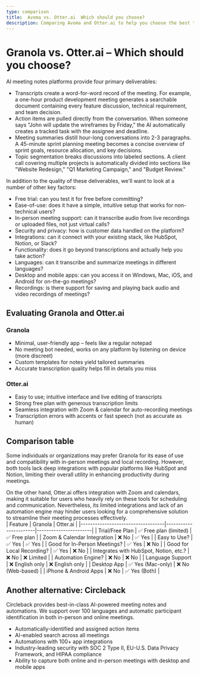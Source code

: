 ```yaml
---
type: comparison
title:  Avoma vs. Otter.ai  Which should you choose?
description: Comparing Avoma and Otter.ai to help you choose the best transcription tool. Explore features, pricing, and an alternative option, Circleback.
---
```


# Granola vs. Otter.ai – Which should you choose?  
AI meeting notes platforms provide four primary deliverables:  
  
* Transcripts create a word-for-word record of the meeting. For example, a one-hour product development meeting generates a searchable document containing every feature discussion, technical requirement, and team decision.  
* Action items are pulled directly from the conversation. When someone says "John will update the wireframes by Friday," the AI automatically creates a tracked task with the assignee and deadline.  
* Meeting summaries distill hour-long conversations into 2-3 paragraphs. A 45-minute sprint planning meeting becomes a concise overview of sprint goals, resource allocation, and key decisions.  
* Topic segmentation breaks discussions into labeled sections. A client call covering multiple projects is automatically divided into sections like "Website Redesign," "Q1 Marketing Campaign," and "Budget Review."  
  
In addition to the quality of these deliverables, we'll want to look at a number of other key factors:  
  
* Free trial: can you test it for free before committing?  
* Ease-of-use: does it have a simple, intuitive setup that works for non-technical users?  
* In-person meeting support: can it transcribe audio from live recordings or uploaded files, not just virtual calls?  
* Security and privacy: how is customer data handled on the platform?  
* Integrations: can it connect with your existing stack, like HubSpot, Notion, or Slack?  
* Functionality: does it go beyond transcriptions and actually help you take action?  
* Languages: can it transcribe and summarize meetings in different languages?  
* Desktop and mobile apps: can you access it on Windows, Mac, iOS, and Android for on-the-go meetings?  
* Recordings: is there support for saving and playing back audio and video recordings of meetings?    
## Evaluating Granola and Otter.ai  
### Granola
- Minimal, user-friendly app – feels like a regular notepad
- No meeting bot needed, works on any platform by listening on device (more discreet)
- Custom templates for notes yield tailored summaries
- Accurate transcription quality helps fill in details you miss

### Otter.ai
- Easy to use; intuitive interface and live editing of transcripts
- Strong free plan with generous transcription limits
- Seamless integration with Zoom & calendar for auto-recording meetings
- Transcription errors with accents or fast speech (not as accurate as human)  
## Comparison table    
Some individuals or organizations may prefer Granola for its ease of use and compatibility with in-person meetings and local recording. However, both tools lack deep integrations with popular platforms like HubSpot and Notion, limiting their overall utility in enhancing productivity during meetings.

On the other hand, Otter.ai offers integration with Zoom and calendars, making it suitable for users who heavily rely on these tools for scheduling and communication. Nevertheless, its limited integrations and lack of an automation engine may hinder users looking for a comprehensive solution to streamline their meeting processes effectively.  
| Feature                           | Granola               | Otter.ai              |
|-----------------------------------|-----------------------|-----------------------|
| Trial/Free Plan                   | ✅ Free plan (limited) | ✅ Free plan          |
| Zoom & Calendar Integration       | ❌ No                  | ✅ Yes                |
| Easy to Use?                      | ✅ Yes                 | ✅ Yes                |
| Good for In-Person Meetings?      | ✅ Yes                 | ❌ No                 |
| Good for Local Recording?         | ✅ Yes                 | ❌ No                 |
| Integrates with HubSpot, Notion, etc.? | ❌ No            | ❌ Limited            |
| Automation Engine?                | ❌ No                  | ❌ No                 |
| Language Support                  | ❌ English only        | ❌ English only       |
| Desktop App                       | ✅ Yes (Mac-only)      | ❌ No (Web-based)     |
| iPhone & Android Apps             | ❌ No                  | ✅ Yes (Both)         |  
## Another alternative: Circleback  
Circleback provides best-in-class AI-powered meeting notes and automations. We support over 100 languages and automatic participant identification in both in-person and online meetings.  
  
* Automatically-identified and assigned action items  
* AI-enabled search across all meetings  
* Automations with 100+ app integrations  
* Industry-leading security with SOC 2 Type II, EU-U.S. Data Privacy Framework, and HIPAA compliance  
* Ability to capture both online and in-person meetings with desktop and mobile apps  